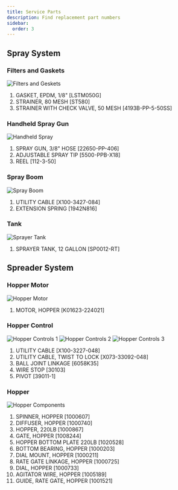 ```yaml
---
title: Service Parts
description: Find replacement part numbers
sidebar:
  order: 3
---
```


## Spray System

### Filters and Gaskets

![Filters and Geskets](../../../assets/images/spray-filters.png)

1. GASKET, EPDM, 1/8" [LSTM050G]
2. STRAINER, 80 MESH [ST580]
3. STRAINER WITH CHECK VALVE, 50 MESH [4193B-PP-5-50SS]

### Handheld Spray Gun

![Handheld Spray](../../../assets/images/handheld-spray.png)

1. SPRAY GUN, 3/8" HOSE [22650-PP-406]
2. ADJUSTABLE SPRAY TIP [5500-PPB-X18]
3. REEL [112-3-50]

### Spray Boom

![Spray Boom](../../../assets/images/spray-boom.png)

1. UTILITY CABLE [X100-3427-084]
2. EXTENSION SPRING [1942N816]

### Tank

![Sprayer Tank](../../../assets/images/tank.png)

1. SPRAYER TANK, 12 GALLON [SP0012-RT]

## Spreader System

### Hopper Motor

![Hopper Motor](../../../assets/images/hopper-motor.png)

1. MOTOR, HOPPER [K01623-224021]

### Hopper Control

![Hopper Controls 1](../../../assets/images/hopper-control.png)
![Hopper Controls 2](../../../assets/images/hopper-control-2.png)
![Hopper Controls 3](../../../assets/images/hopper-control-3.png)

1. UTILITY CABLE [X100-3227-048]
2. UTILITY CABLE, TWIST TO LOCK [X073-33092-048]
3. BALL JOINT LINKAGE [6058K35]
4. WIRE STOP [30103]
5. PIVOT [39011-1]

### Hopper

![Hopper Components](../../../assets/images/hopper-components.png)

1. SPINNER, HOPPER [1000607]
2. DIFFUSER, HOPPER [1000740]
3. HOPPER, 220LB [1000867] 
4. GATE, HOPPER [1008244]
5. HOPPER BOTTOM PLATE 220LB [1020528]
6. BOTTOM BEARING, HOPPER [1000203]
7. DIAL MOUNT, HOPPER [1000211]
8. RATE GATE LINKAGE, HOPPER [1000725]
0. DIAL, HOPPER [1000733]
10. AGITATOR WIRE, HOPPER [1005189]
11. GUIDE, RATE GATE, HOPPER [1001521]